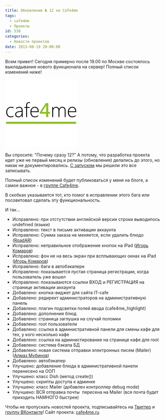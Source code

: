 ```yaml
---
title: Обновление № 12 на Cafe4me
tags:
  - cafe4me
  - Проекты
id: 538
categories:
  - Новости проектов
date: 2013-08-19 20:00:00
---
```


Всем привет! Сегодня примерно после 19.00 по Москве состоялось выкладывание нового функционала на сервер! Полный список изменений ниже! <!--more-->

[![](/content/2013/08/logo_cub.png)](/content/2013/08/logo_cub.png)

Вы спросите: "Почему сразу 12?" А потому, что разработка проекта идет уже не первый месяц и релизы (обновления) делались до этого, но никак не документировались. [С запуском](http://atnartur.ru/cafe4me_release/ "Релиз Cafe4me в IT-cafe казанского IT-парка") мы решили это все записывать.

Полный список изменений будет публиковаться у меня на блоге, а самое важное - в [группе Cafe4me](http://vk.com/cafe4me "Cafe4me ВКонтакте").

В скобках указывается тот, кто помог в исправлении этого бага или посоветовал сделать эту функциональность.

И так...

*   Исправлено: при отстутствии английской версии строки выводилось undefined (языки)
*   Исправлено: текст в письме активации аккаунта
*   Исправлено: Сумма заказа не меняется, если удалить блюдо ([RoadAR](http://roadar.net))
*   Исправлено: неправильное отображение кнопок на iPad ([Игорь Комаров](https://vk.com/tux_tux_tux))
*   Исправлено: фон не на весь экран при всплывающих окнах на iPad ([Игорь Комаров](https://vk.com/tux_tux_tux))
*   Исправлено: баги в автобэкапере
*   Исправлено: показывается пустая страница регистрации, когда пользователь уже вошел
*   Исправлено: показываются ссылки ВХОД и РЕГИСТРАЦИЯ на странице активации аккаунта
*   Добавлено: кнопка-виджет для сайта IT-cafe
*   Добавлено: редирект администраторов на административную панель
*   Добавлено: плагин подсветки полей ввода (cafe4me_highlight)
*   Добавлено: дополнения блюд
*   Добавлено: страница заглушка на случай поломки
*   Добавлено: root пользователи
*   Добавлено: ссылка в административной панели для смены кафе для тех, у кого несколько кафе
*   Добавлено: ссылка на администирование на странице кафе для root
*   Добавлено: система бэкапа БД
*   Добавлено: новая система отправки электронных писем (Mailer) ([Алмаз Мубинов](http://mubinov.com))
*   Добавлено: автобэкапер
*   Улучшено: добавление блюда в административной панели перенесено на ООП
*   Улучшено: класс Dish (метод create())
*   Улучшено: скрипты доступа к админке
*   Улучшено: класс Mailer (добавлен контроллер debug mode)
*   Улучшено: ВСЯ отправка почты  пересена на Mailer (вся почта будет приходить НАМНОГО быстрее)

Чтобы не пропускать новостей проекта, подписывайтесь на [Твиттер](http://twitter.com/cafe4me_tweet) и [группу ВКонтакте](http://vk.com/cafe4me)!
Сайт проекта: [cafe4me.ru](http://cafe4me.ru)